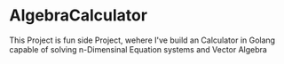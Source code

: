 # AlgebraCalculator

This Project is fun side Project, wehere I've build an Calculator in Golang capable of solving n-Dimensinal Equation systems and Vector Algebra
